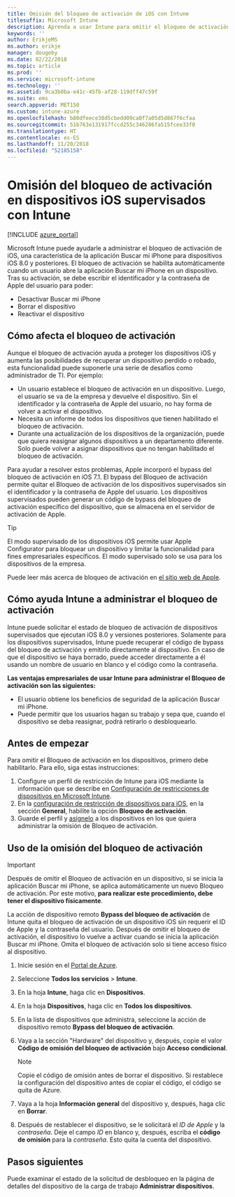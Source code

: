 ```yaml
---
title: Omisión del bloqueo de activación de iOS con Intune
titlesuffix: Microsoft Intune
description: Aprenda a usar Intune para omitir el bloqueo de activación de iOS a fin de acceder a los dispositivos bloqueados.
keywords: ''
author: ErikjeMS
ms.author: erikje
manager: dougeby
ms.date: 02/22/2018
ms.topic: article
ms.prod: ''
ms.service: microsoft-intune
ms.technology: ''
ms.assetid: 9ca3b0ba-e41c-45fb-af28-119dff47c59f
ms.suite: ems
search.appverid: MET150
ms.custom: intune-azure
ms.openlocfilehash: b80dfeece38d5cbedd09ca0f7a05d5d867f6cfaa
ms.sourcegitcommit: 51b763e131917fccd255c346286fa515fcee33f0
ms.translationtype: HT
ms.contentlocale: es-ES
ms.lasthandoff: 11/20/2018
ms.locfileid: "52185158"
---
```

# <a name="bypass-activation-lock-on-supervised-ios-devices-with-intune"></a>Omisión del bloqueo de activación en dispositivos iOS supervisados con Intune


[!INCLUDE [azure_portal](./includes/azure_portal.md)]

Microsoft Intune puede ayudarle a administrar el bloqueo de activación de iOS, una característica de la aplicación Buscar mi iPhone para dispositivos iOS 8.0 y posteriores. El bloqueo de activación se habilita automáticamente cuando un usuario abre la aplicación Buscar mi iPhone en un dispositivo. Tras su activación, se debe escribir el identificador y la contraseña de Apple del usuario para poder:

- Desactivar Buscar mi iPhone
- Borrar el dispositivo
- Reactivar el dispositivo

## <a name="how-activation-lock-affects-you"></a>Cómo afecta el bloqueo de activación

Aunque el bloqueo de activación ayuda a proteger los dispositivos iOS y aumenta las posibilidades de recuperar un dispositivo perdido o robado, esta funcionalidad puede suponerle una serie de desafíos como administrador de TI. Por ejemplo:

- Un usuario establece el bloqueo de activación en un dispositivo. Luego, el usuario se va de la empresa y devuelve el dispositivo. Sin el identificador y la contraseña de Apple del usuario, no hay forma de volver a activar el dispositivo.
- Necesita un informe de todos los dispositivos que tienen habilitado el bloqueo de activación.
- Durante una actualización de los dispositivos de la organización, puede que quiera reasignar algunos dispositivos a un departamento diferente. Solo puede volver a asignar dispositivos que no tengan habilitado el bloqueo de activación.

Para ayudar a resolver estos problemas, Apple incorporó el bypass del bloqueo de activación en iOS 7.1. El bypass del Bloqueo de activación permite quitar el Bloqueo de activación de los dispositivos supervisados sin el identificador y la contraseña de Apple del usuario. Los dispositivos supervisados pueden generar un código de bypass del bloqueo de activación específico del dispositivo, que se almacena en el servidor de activación de Apple.

>[!TIP]
>El modo supervisado de los dispositivos iOS permite usar Apple Configurator para bloquear un dispositivo y limitar la funcionalidad para fines empresariales específicos. El modo supervisado solo se usa para los dispositivos de la empresa.

Puede leer más acerca de bloqueo de activación en [el sitio web de Apple](https://support.apple.com/HT201365).

## <a name="how-intune-helps-you-manage-activation-lock"></a>Cómo ayuda Intune a administrar el bloqueo de activación
Intune puede solicitar el estado de bloqueo de activación de dispositivos supervisados que ejecutan iOS 8.0 y versiones posteriores. Solamente para los dispositivos supervisados, Intune puede recuperar el código de bypass del bloqueo de activación y emitirlo directamente al dispositivo. En caso de que el dispositivo se haya borrado, puede acceder directamente a él usando un nombre de usuario en blanco y el código como la contraseña.

**Las ventajas empresariales de usar Intune para administrar el Bloqueo de activación son las siguientes:**

- El usuario obtiene los beneficios de seguridad de la aplicación Buscar mi iPhone.
- Puede permitir que los usuarios hagan su trabajo y sepa que, cuando el dispositivo se deba reasignar, podrá retirarlo o desbloquearlo.

## <a name="before-you-start"></a>Antes de empezar
Para omitir el Bloqueo de activación en los dispositivos, primero debe habilitarlo. Para ello, siga estas instrucciones:

1. Configure un perfil de restricción de Intune para iOS mediante la información que se describe en [Configuración de restricciones de dispositivos en Microsoft Intune](/intune-azure/configure-devices/how-to-configure-device-restrictions).
2. En la [configuración de restricción de dispositivos para iOS](device-restrictions-ios.md), en la sección **General**, habilite la opción **Bloqueo de activación**.
3. Guarde el perfil y [asígnelo](device-profile-assign.md) a los dispositivos en los que quiera administrar la omisión de Bloqueo de activación.


## <a name="how-to-use-activation-lock-bypass"></a>Uso de la omisión del bloqueo de activación

>[!IMPORTANT]
>Después de omitir el Bloqueo de activación en un dispositivo, si se inicia la aplicación Buscar mi iPhone, se aplica automáticamente un nuevo Bloqueo de activación. Por este motivo, **para realizar este procedimiento, debe tener el dispositivo físicamente**.

La acción de dispositivo remoto **Bypass del bloqueo de activación** de Intune quita el bloqueo de activación de un dispositivo iOS sin requerir el ID de Apple y la contraseña del usuario. Después de omitir el bloqueo de activación, el dispositivo lo vuelve a activar cuando se inicia la aplicación Buscar mi iPhone. Omita el bloqueo de activación solo si tiene acceso físico al dispositivo.

1. Inicie sesión en el [Portal de Azure](https://portal.azure.com).
2. Seleccione **Todos los servicios** > **Intune**.
3. En la hoja **Intune**, haga clic en **Dispositivos**.
4. En la hoja **Dispositivos**, haga clic en **Todos los dispositivos**.
5. En la lista de dispositivos que administra, seleccione la acción de dispositivo remoto **Bypass del bloqueo de activación**.
6. Vaya a la sección "Hardware" del dispositivo y, después, copie el valor **Código de omisión del bloqueo de activación** bajo **Acceso condicional**.

    >[!NOTE]
    >Copie el código de omisión antes de borrar el dispositivo. Si restablece la configuración del dispositivo antes de copiar el código, el código se quita de Azure.

7.  Vaya a la hoja **Información general** del dispositivo y, después, haga clic en **Borrar**.
8.  Después de restablecer el dispositivo, se le solicitará el *ID de Apple* y la *contraseña*. Deje el campo *ID* en blanco y, después, escriba el **código de omisión** para la *contraseña*. Esto quita la cuenta del dispositivo. 


## <a name="next-steps"></a>Pasos siguientes

Puede examinar el estado de la solicitud de desbloqueo en la página de detalles del dispositivo de la carga de trabajo **Administrar dispositivos**.
